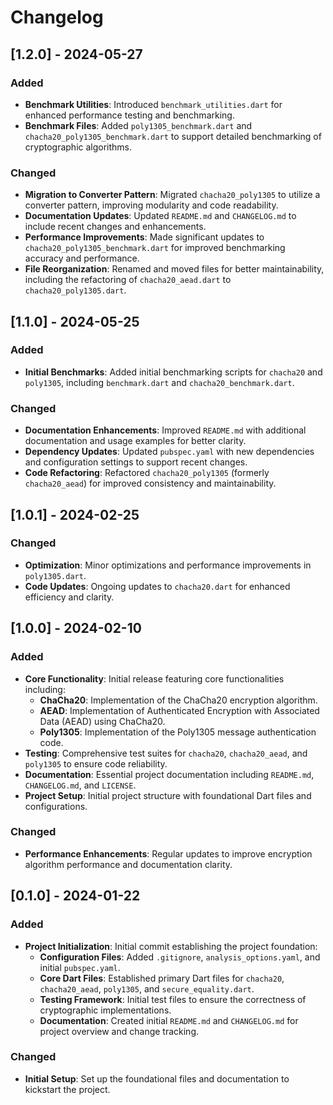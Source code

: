 # Changelog

## [1.2.0] - 2024-05-27
### Added
- **Benchmark Utilities**: Introduced `benchmark_utilities.dart` for enhanced performance testing and benchmarking.
- **Benchmark Files**: Added `poly1305_benchmark.dart` and `chacha20_poly1305_benchmark.dart` to support detailed benchmarking of cryptographic algorithms.

### Changed
- **Migration to Converter Pattern**: Migrated `chacha20_poly1305` to utilize a converter pattern, improving modularity and code readability.
- **Documentation Updates**: Updated `README.md` and `CHANGELOG.md` to include recent changes and enhancements.
- **Performance Improvements**: Made significant updates to `chacha20_poly1305_benchmark.dart` for improved benchmarking accuracy and performance.
- **File Reorganization**: Renamed and moved files for better maintainability, including the refactoring of `chacha20_aead.dart` to `chacha20_poly1305.dart`.

## [1.1.0] - 2024-05-25
### Added
- **Initial Benchmarks**: Added initial benchmarking scripts for `chacha20` and `poly1305`, including `benchmark.dart` and `chacha20_benchmark.dart`.

### Changed
- **Documentation Enhancements**: Improved `README.md` with additional documentation and usage examples for better clarity.
- **Dependency Updates**: Updated `pubspec.yaml` with new dependencies and configuration settings to support recent changes.
- **Code Refactoring**: Refactored `chacha20_poly1305` (formerly `chacha20_aead`) for improved consistency and maintainability.

## [1.0.1] - 2024-02-25
### Changed
- **Optimization**: Minor optimizations and performance improvements in `poly1305.dart`.
- **Code Updates**: Ongoing updates to `chacha20.dart` for enhanced efficiency and clarity.

## [1.0.0] - 2024-02-10
### Added
- **Core Functionality**: Initial release featuring core functionalities including:
  - **ChaCha20**: Implementation of the ChaCha20 encryption algorithm.
  - **AEAD**: Implementation of Authenticated Encryption with Associated Data (AEAD) using ChaCha20.
  - **Poly1305**: Implementation of the Poly1305 message authentication code.
- **Testing**: Comprehensive test suites for `chacha20`, `chacha20_aead`, and `poly1305` to ensure code reliability.
- **Documentation**: Essential project documentation including `README.md`, `CHANGELOG.md`, and `LICENSE`.
- **Project Setup**: Initial project structure with foundational Dart files and configurations.

### Changed
- **Performance Enhancements**: Regular updates to improve encryption algorithm performance and documentation clarity.

## [0.1.0] - 2024-01-22
### Added
- **Project Initialization**: Initial commit establishing the project foundation:
  - **Configuration Files**: Added `.gitignore`, `analysis_options.yaml`, and initial `pubspec.yaml`.
  - **Core Dart Files**: Established primary Dart files for `chacha20`, `chacha20_aead`, `poly1305`, and `secure_equality.dart`.
  - **Testing Framework**: Initial test files to ensure the correctness of cryptographic implementations.
  - **Documentation**: Created initial `README.md` and `CHANGELOG.md` for project overview and change tracking.

### Changed
- **Initial Setup**: Set up the foundational files and documentation to kickstart the project.